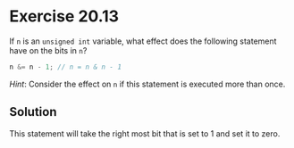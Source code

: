 # Exercise 20.13

If `n` is an `unsigned int` variable, what effect does the following statement
have on the bits in `n`?

```c
n &= n - 1; // n = n & n - 1
```

*Hint*: Consider the effect on `n` if this statement is executed more than once.

## Solution

This statement will take the right most bit that is set to 1 and set it to zero.
